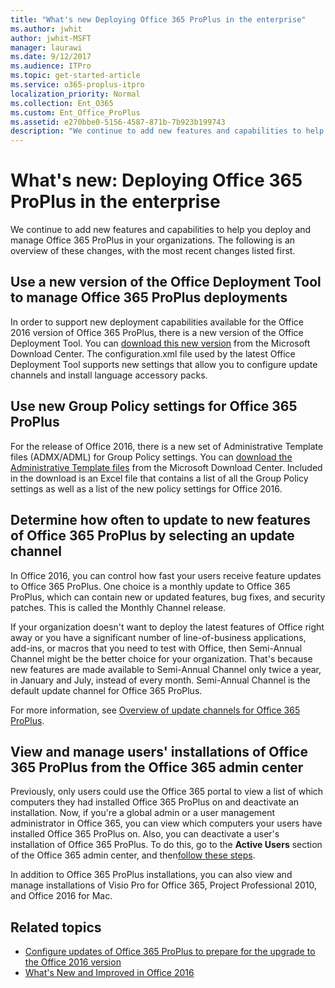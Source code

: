 ```yaml
---
title: "What's new Deploying Office 365 ProPlus in the enterprise"
ms.author: jwhit
author: jwhit-MSFT
manager: laurawi
ms.date: 9/12/2017
ms.audience: ITPro
ms.topic: get-started-article
ms.service: o365-proplus-itpro
localization_priority: Normal
ms.collection: Ent_O365
ms.custom: Ent_Office_ProPlus
ms.assetid: e270bbe0-5156-4587-871b-7b923b199743
description: "We continue to add new features and capabilities to help you deploy and manage Office 365 ProPlus in your organizations. The following is an overview of these changes, with the most recent changes listed first."
---
```


# What's new: Deploying Office 365 ProPlus in the enterprise

We continue to add new features and capabilities to help you deploy and manage Office 365 ProPlus in your organizations. The following is an overview of these changes, with the most recent changes listed first.
  
## Use a new version of the Office Deployment Tool to manage Office 365 ProPlus deployments

In order to support new deployment capabilities available for the Office 2016 version of Office 365 ProPlus, there is a new version of the Office Deployment Tool. You can [download this new version](http://go.microsoft.com/fwlink/p/?LinkID=626065) from the Microsoft Download Center. The configuration.xml file used by the latest Office Deployment Tool supports new settings that allow you to configure update channels and install language accessory packs.
  
## Use new Group Policy settings for Office 365 ProPlus

For the release of Office 2016, there is a new set of Administrative Template files (ADMX/ADML) for Group Policy settings. You can [download the Administrative Template files](https://www.microsoft.com/download/details.aspx?id=49030) from the Microsoft Download Center. Included in the download is an Excel file that contains a list of all the Group Policy settings as well as a list of the new policy settings for Office 2016.
  
## Determine how often to update to new features of Office 365 ProPlus by selecting an update channel
<a name="BKMK_Branch"> </a>

In Office 2016, you can control how fast your users receive feature updates to Office 365 ProPlus. One choice is a monthly update to Office 365 ProPlus, which can contain new or updated features, bug fixes, and security patches. This is called the Monthly Channel release.
  
If your organization doesn't want to deploy the latest features of Office right away or you have a significant number of line-of-business applications, add-ins, or macros that you need to test with Office, then Semi-Annual Channel might be the better choice for your organization. That's because new features are made available to Semi-Annual Channel only twice a year, in January and July, instead of every month. Semi-Annual Channel is the default update channel for Office 365 ProPlus.
  
For more information, see [Overview of update channels for Office 365 ProPlus](overview-of-update-channels-for-office-365-proplus.md).
  
## View and manage users' installations of Office 365 ProPlus from the Office 365 admin center
<a name="BKMK_Deactivate"> </a>

Previously, only users could use the Office 365 portal to view a list of which computers they had installed Office 365 ProPlus on and deactivate an installation. Now, if you're a global admin or a user management administrator in Office 365, you can view which computers your users have installed Office 365 ProPlus on. Also, you can deactivate a user's installation of Office 365 ProPlus. To do this, go to the **Active Users** section of the Office 365 admin center, and then[follow these steps](https://blogs.technet.com/b/odsupport/archive/2015/06/22/office-365-proplus-user-activations-management.aspx).
  
In addition to Office 365 ProPlus installations, you can also view and manage installations of Visio Pro for Office 365, Project Professional 2010, and Office 2016 for Mac.
  
## Related topics
<a name="BKMK_Deactivate"> </a>

- [Configure updates of Office 365 ProPlus to prepare for the upgrade to the Office 2016 version](configure-updates-of-office-365-proplus-to-prepare-for-the-upgrade-to-the-office.md) 
- [What's New and Improved in Office 2016](https://support.office.com/article/95c8d81d-08ba-42c1-914f-bca4603e1426)
  

